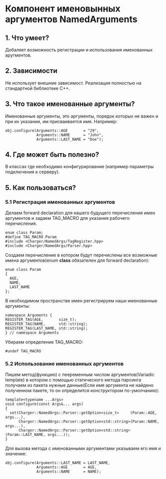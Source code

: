 # Компонент именовынных аргументов NamedArguments

## 1. Что умеет?
Добаляет возможность регистрации и использования именованных аругментов.

## 2. Зависимости
Не использует внешние зависимост. Реализация полностью на стандартной библиотеке C++.

## 3. Что такое именованные аргументы?
Именованные аргументы, это аргументы, порядок которых не важен и при их указании, им присваивается имя. Например:
```
obj.configure(Arguments::AGE       = "29",
              Arguments::NAME      = "John",
              Arguments::LAST_NAME = "Doe");
```

## 4. Где может быть полезно?
В классах где необходимо конфигурирование (например параметры подключения к серверу).

## 5. Как пользоваться?
### 5.1 Регистрация именованных аргументов
Делаем forward declaration для нашего будущего перечисления имен аргументов и задаем TAG_MACRO для указания рабочего перечисления.
```
enum class Param;
#define TAG_MACRO Param
#include <Charger/NamedArgs/TagRegister.hpp>
#include <Charger/NamedArgs/Parser.hpp>
```

Создаем перечисление в котором будут перечислены все возможные имена аргументов(enum **class** обязателен для forward declaration):
```
enum class Param
{
  AGE,
  NAME,
  LAST_NAME
};
```

В необходимом пространстве имен регистрируем наши именованные аргументы:
```
namespace Arguments {
REGISTER_TAG(AGE,       size_t);
REGISTER_TAG(NAME,      std::string);
REGISTER_TAG(LAST_NAME, std::string);
} // namespace Arguments
```

Убираем определение TAG_MACRO:
```
#undef TAG_MACRO
```

### 5.2 Использование именованных аргументов
Пишем метод(функцию) с пееременным числом аргументов(Variadic template) в котором с помощью статического метода парсинга получаем из пакета нужные данные(Если имя аргумента не найдено  полученном пакете, то он определится конструктором по-умолчанию):
```
template<typename ...Args>
void configure(const Args&... args)
{
  set(Charger::NamedArgs::Parser::getOption<size_t>     (Param::AGE,       args...),
      Charger::NamedArgs::Parser::getOption<std::string>(Param::NAME,      args...),
      Charger::NamedArgs::Parser::getOption<std::string>(Param::LAST_NAME, args...));
}
```

Для вызова метода с именованными аргументами указываем его имя и значение:
```
obj.configure(Arguments::LAST_NAME = LAST_NAME,
              Arguments::AGE       = AGE,
              Arguments::NAME      = NAME);
```
